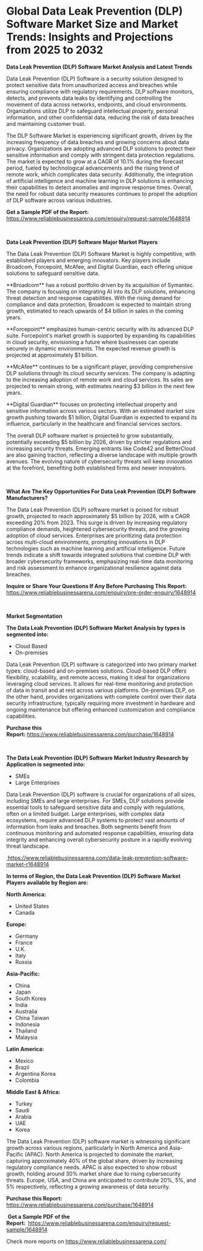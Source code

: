 <p><h1>Global Data Leak Prevention (DLP) Software Market Size and Market Trends: Insights and Projections from 2025 to 2032</h1></p><p><strong>Data Leak Prevention (DLP) Software Market Analysis and Latest Trends</strong></p>
<p><p>Data Leak Prevention (DLP) Software is a security solution designed to protect sensitive data from unauthorized access and breaches while ensuring compliance with regulatory requirements. DLP software monitors, detects, and prevents data leaks by identifying and controlling the movement of data across networks, endpoints, and cloud environments. Organizations utilize DLP to safeguard intellectual property, personal information, and other confidential data, reducing the risk of data breaches and maintaining customer trust.</p><p>The DLP Software Market is experiencing significant growth, driven by the increasing frequency of data breaches and growing concerns about data privacy. Organizations are adopting advanced DLP solutions to protect their sensitive information and comply with stringent data protection regulations. The market is expected to grow at a CAGR of 10.1% during the forecast period, fueled by technological advancements and the rising trend of remote work, which complicates data security. Additionally, the integration of artificial intelligence and machine learning in DLP solutions is enhancing their capabilities to detect anomalies and improve response times. Overall, the need for robust data security measures continues to propel the adoption of DLP software across various industries.</p></p>
<p><strong>Get a Sample PDF of the Report:&nbsp;</strong> <a href="https://www.reliablebusinessarena.com/enquiry/request-sample/1648914?utm_campaign=3559&utm_medium=2&utm_source=Github&utm_content=ia&utm_term=26032025&utm_id=data-leak-prevention-dlp-software">https://www.reliablebusinessarena.com/enquiry/request-sample/1648914</a></p>
<p>&nbsp;</p>
<p><strong>Data Leak Prevention (DLP) Software Major Market Players</strong></p>
<p><p>The Data Leak Prevention (DLP) Software Market is highly competitive, with established players and emerging innovators. Key players include Broadcom, Forcepoint, McAfee, and Digital Guardian, each offering unique solutions to safeguard sensitive data.</p><p>**Broadcom** has a robust portfolio driven by its acquisition of Symantec. The company is focusing on integrating AI into its DLP solutions, enhancing threat detection and response capabilities. With the rising demand for compliance and data protection, Broadcom is expected to maintain strong growth, estimated to reach upwards of $4 billion in sales in the coming years.</p><p>**Forcepoint** emphasizes human-centric security with its advanced DLP suite. Forcepoint's market growth is supported by expanding its capabilities in cloud security, envisioning a future where businesses can operate securely in dynamic environments. The expected revenue growth is projected at approximately $1 billion.</p><p>**McAfee** continues to be a significant player, providing comprehensive DLP solutions through its cloud security services. The company is adapting to the increasing adoption of remote work and cloud services. Its sales are projected to remain strong, with estimates nearing $3 billion in the next few years.</p><p>**Digital Guardian** focuses on protecting intellectual property and sensitive information across various sectors. With an estimated market size growth pushing towards $1 billion, Digital Guardian is expected to expand its influence, particularly in the healthcare and financial services sectors.</p><p>The overall DLP software market is projected to grow substantially, potentially exceeding $5 billion by 2026, driven by stricter regulations and increasing security threats. Emerging entrants like Code42 and BetterCloud are also gaining traction, reflecting a diverse landscape with multiple growth avenues. The evolving nature of cybersecurity threats will keep innovation at the forefront, benefiting both established firms and newer innovators.</p></p>
<p>&nbsp;</p>
<p><strong>What Are The Key Opportunities For Data Leak Prevention (DLP) Software Manufacturers?</strong></p>
<p><p>The Data Leak Prevention (DLP) software market is poised for robust growth, projected to reach approximately $5 billion by 2026, with a CAGR exceeding 20% from 2023. This surge is driven by increasing regulatory compliance demands, heightened cybersecurity threats, and the growing adoption of cloud services. Enterprises are prioritizing data protection across multi-cloud environments, prompting innovations in DLP technologies such as machine learning and artificial intelligence. Future trends indicate a shift towards integrated solutions that combine DLP with broader cybersecurity frameworks, emphasizing real-time data monitoring and risk assessment to enhance organizational resilience against data breaches.</p></p>
<p><strong>Inquire or Share Your Questions If Any Before Purchasing This Report:</strong> <a href="https://www.reliablebusinessarena.com/enquiry/pre-order-enquiry/1648914?utm_campaign=3559&utm_medium=2&utm_source=Github&utm_content=ia&utm_term=26032025&utm_id=data-leak-prevention-dlp-software">https://www.reliablebusinessarena.com/enquiry/pre-order-enquiry/1648914</a></p>
<p>&nbsp;</p>
<p><strong>Market Segmentation</strong></p>
<p><strong>The Data Leak Prevention (DLP) Software Market Analysis by types is segmented into:</strong></p>
<p><ul><li>Cloud Based</li><li>On-premises</li></ul></p>
<p><p>Data Leak Prevention (DLP) software is categorized into two primary market types: cloud-based and on-premises solutions. Cloud-based DLP offers flexibility, scalability, and remote access, making it ideal for organizations leveraging cloud services. It allows for real-time monitoring and protection of data in transit and at rest across various platforms. On-premises DLP, on the other hand, provides organizations with complete control over their data security infrastructure, typically requiring more investment in hardware and ongoing maintenance but offering enhanced customization and compliance capabilities.</p></p>
<p><strong>Purchase this Report:&nbsp;</strong><a href="https://www.reliablebusinessarena.com/purchase/1648914?utm_campaign=3559&utm_medium=2&utm_source=Github&utm_content=ia&utm_term=26032025&utm_id=data-leak-prevention-dlp-software">https://www.reliablebusinessarena.com/purchase/1648914</a></p>
<p>&nbsp;</p>
<p><strong>The Data Leak Prevention (DLP) Software Market Industry Research by Application is segmented into:</strong></p>
<p><ul><li>SMEs</li><li>Large Enterprises</li></ul></p>
<p><p>Data Leak Prevention (DLP) software is crucial for organizations of all sizes, including SMEs and large enterprises. For SMEs, DLP solutions provide essential tools to safeguard sensitive data and comply with regulations, often on a limited budget. Large enterprises, with complex data ecosystems, require advanced DLP systems to protect vast amounts of information from leaks and breaches. Both segments benefit from continuous monitoring and automated response capabilities, ensuring data integrity and enhancing overall cybersecurity posture in a rapidly evolving threat landscape.</p></p>
<p><a href="https://www.reliablebusinessarena.com/data-leak-prevention-software-market-r1648914?utm_campaign=3559&utm_medium=2&utm_source=Github&utm_content=ia&utm_term=26032025&utm_id=data-leak-prevention-dlp-software">&nbsp;https://www.reliablebusinessarena.com/data-leak-prevention-software-market-r1648914</a></p>
<p><strong>In terms of Region, the Data Leak Prevention (DLP) Software Market Players available by Region are:</strong></p>
<p>
    <p> <strong> North America: </strong>
        <ul>
            <li>United States</li>
            <li>Canada</li>
        </ul>
        </p> 
    <p> <strong> Europe: </strong>
        <ul>
            <li>Germany</li>
            <li>France</li>
            <li>U.K.</li>
            <li>Italy</li>
            <li>Russia</li>
        </ul>
        </p> 
    <p> <strong> Asia-Pacific: </strong>
        <ul>
            <li>China</li>
            <li>Japan</li>
            <li>South Korea</li>
            <li>India</li>
            <li>Australia</li>
            <li>China Taiwan</li>
            <li>Indonesia</li>
            <li>Thailand</li>
            <li>Malaysia</li>
        </ul>
        </p> 
    <p> <strong> Latin America: </strong>
        <ul>
            <li>Mexico</li>
            <li>Brazil</li>
            <li>Argentina Korea</li>
            <li>Colombia</li>
        </ul>
        </p> 
    <p> <strong> Middle East & Africa: </strong>
        <ul>
            <li>Turkey</li>
            <li>Saudi</li>
            <li>Arabia</li>
            <li>UAE</li>
            <li>Korea</li>
        </ul>
    </p>
    </p>
<p><p>The Data Leak Prevention (DLP) software market is witnessing significant growth across various regions, particularly in North America and Asia-Pacific (APAC). North America is projected to dominate the market, capturing approximately 40% of the global share, driven by increasing regulatory compliance needs. APAC is also expected to show robust growth, holding around 30% market share due to rising cybersecurity threats. Europe, USA, and China are anticipated to contribute 20%, 5%, and 5% respectively, reflecting a growing awareness of data security.</p></p>
<p><strong>Purchase this Report: </strong><a href="https://www.reliablebusinessarena.com/purchase/1648914?utm_campaign=3559&utm_medium=2&utm_source=Github&utm_content=ia&utm_term=26032025&utm_id=data-leak-prevention-dlp-software">https://www.reliablebusinessarena.com/purchase/1648914</a></p>
<p>&nbsp;<strong>Get a Sample PDF of the Report:&nbsp;&nbsp;</strong><a href="https://www.reliablebusinessarena.com/enquiry/request-sample/1648914?utm_campaign=3559&utm_medium=2&utm_source=Github&utm_content=ia&utm_term=26032025&utm_id=data-leak-prevention-dlp-software">https://www.reliablebusinessarena.com/enquiry/request-sample/1648914</a></p>
<p><strong></strong></p>
<p>Check more reports on <a href="https://www.reliablebusinessarena.com/?utm_campaign=3559&utm_medium=2&utm_source=Github&utm_content=ia&utm_term=26032025&utm_id=data-leak-prevention-dlp-software">https://www.reliablebusinessarena.com/</a></p>